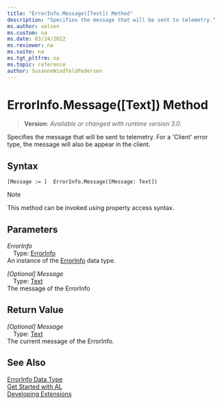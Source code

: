 ```yaml
---
title: "ErrorInfo.Message([Text]) Method"
description: "Specifies the message that will be sent to telemetry."
ms.author: solsen
ms.custom: na
ms.date: 03/24/2022
ms.reviewer: na
ms.suite: na
ms.tgt_pltfrm: na
ms.topic: reference
author: SusanneWindfeldPedersen
---
```

[//]: # (START>DO_NOT_EDIT)
[//]: # (IMPORTANT:Do not edit any of the content between here and the END>DO_NOT_EDIT.)
[//]: # (Any modifications should be made in the .xml files in the ModernDev repo.)
# ErrorInfo.Message([Text]) Method
> **Version**: _Available or changed with runtime version 3.0._

Specifies the message that will be sent to telemetry. For a 'Client' error type, the message will also be appear in the client.


## Syntax
```AL
[Message := ]  ErrorInfo.Message([Message: Text])
```
> [!NOTE]
> This method can be invoked using property access syntax.
## Parameters
*ErrorInfo*  
&emsp;Type: [ErrorInfo](errorinfo-data-type.md)  
An instance of the [ErrorInfo](errorinfo-data-type.md) data type.  

*[Optional] Message*  
&emsp;Type: [Text](../text/text-data-type.md)  
The message of the ErrorInfo  


## Return Value
*[Optional] Message*  
&emsp;Type: [Text](../text/text-data-type.md)  
The current message of the ErrorInfo.


[//]: # (IMPORTANT: END>DO_NOT_EDIT)
## See Also
[ErrorInfo Data Type](errorinfo-data-type.md)  
[Get Started with AL](../../devenv-get-started.md)  
[Developing Extensions](../../devenv-dev-overview.md)